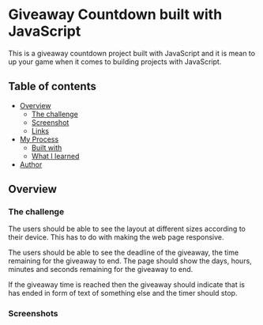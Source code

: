 # Giveaway Countdown built with JavaScript
 This is a giveaway countdown project built with JavaScript and it is mean to up your game when it comes to building projects with JavaScript.

## Table of contents
- [Overview](#overview)
    - [The challenge](#the-challenge)
    - [Screenshot](#screenshot)
    - [Links](#links)
- [My Process](#my-process)
    - [Built with](#built-with)
    - [What I learned](#what-i-learned)
- [Author](#author)
 
## Overview
### The challenge
 The users should be able to see the layout at different sizes according to their device. This has to do with making the web page responsive.

 The users should be able to see the deadline of the giveaway, the time remaining for the giveaway to end. The page should show the days, hours, minutes and seconds remaining for the giveaway to end.

 If the giveaway time is reached then the giveaway should indicate that is has ended in form of text of something else and the timer should stop.

### Screenshots


